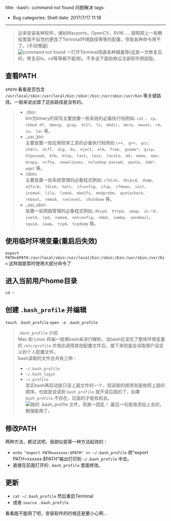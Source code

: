 title: -bash:: command not found 问题解决
tags: 
- Bug
categories: Shell
date: 2017/7/17 11:18
---

> 近来安装各种软件，诸如Macports，OpenCV，RVM……按照网上一些教程里面不自觉的更改了Terminal环境路径等等的配置，导致各种命令用不了。(手动懵逼)  
![command not found](http://upload-images.jianshu.io/upload_images/2590408-c887c4d9de67ba23.png?imageMogr2/auto-orient/strip%7CimageView2/2/w/1240)
一打开Terminal简直各种被羞辱(这是一次修复后的，修复前ls，cd等等都不能用)。不多说下面给麻瓜法装软件擦屁股。
## 查看PATH
`$PATH`
看看是否包含 `/usr/local/sbin:/usr/local/bin:/sbin:/bin:/usr/sbin:/usr/bin` 等关键路径。一般来说出错了这些路径是没有的。
>  - ./bin:    
> bin为binary的简写主要放置一些系统的必备执行档例如: `cat` 、 `cp`、 `chmod df`、 `dmesg`、 `gzip`、 `kill`、 `ls`、 `mkdir`、 `more`、 `mount`、 `rm`、 `su`、 `tar` 等。  
> -  _usr_bin:   
> 主要放置一些应用软体工具的必备执行档例如 `c++`、 `g++`、 `gcc`、 `chdrv`、 `diff`、 `dig`、 `du`、 `eject`、 `elm`、 `free`、 `gnome*`、  `gzip`、 `htpasswd`、 `kfm`、 `ktop`、 `last`、 `less`、 `locale`、 `m4`、 `make`、 `man`、 `mcopy`、 `ncftp`、  `newaliases`、 `nslookup passwd`、 `quota`、 `smb*`、 `wget` 等。  
> -  /sbin:   
> 主要放置一些系统管理的必备程式例如: `cfdisk`、 `dhcpcd`、 `dump`、 `e2fsck`、 `fdisk`、 `halt`、 `ifconfig`、 `ifup`、  `ifdown`、 `init`、 `insmod`、 `lilo`、 `lsmod`、 `mke2fs`、 `modprobe`、 `quotacheck`、 `reboot`、 `rmmod`、  `runlevel`、 `shutdown` 等。   
> -  _usr_sbin:   
> 放置一些网路管理的必备程式例如: `dhcpd`、 `httpd`、 `imap`、 `in.*d`、 `inetd`、 `lpd`、 `named`、 `netconfig`、 `nmbd`、 `samba`、 `sendmail`、 `squid`、 `swap`、 `tcpd`、 `tcpdump` 等。   
## 使用临时环境变量(重启后失效)
`export PATH=$PATH:/usr/local/sbin:/usr/local/bin:/sbin:/bin:/usr/sbin:/usr/bin`
这样就能暂时使用大部分命令了
## 进入当前用户home目录
`cd ~`
## 创建 `.bash_profile` 并编辑
`touch .bash_profile`
`open -e .bash_profile`
> `.bash_profile` 介绍  
>  Mac  和  Linux  终端一般用bash来进行解析。当bash在读完了整体环境变量的 `/etc/profile` 并借此调用其他配置文件后，接下来则是会读取用户自定义的个人配置文件。  
> bash读取的文件总共有三种：  
> - `~/.bash_profile `  
> - `~/.bash_login `  
> - `~/.profile`  
> 其实bash再启动是只读上面文件的一个，而读取的顺序则是依照上面的顺序。也就是说读到 `bash_profile` 就不读后面的了，如果 `bash_profile` 不存在，后面的才能有机会。  
![我的 `.bash_profile` 文件，简直一团乱！](http://upload-images.jianshu.io/upload_images/2590408-007d2a97f7ad7e01.png?imageMogr2/auto-orient/strip%7CimageView2/2/w/1240)
最后一句是我添加上去的，勉强能用了。
## 修改PATH
两种方法，都试试吧，我貌似是第一种方法起效的：
*  `echo "export PATH=xxxxxx:$PATH" >> ~/.bash_profile`
把"export PATH=xxxxxx:$PATH"输出打印到 `~/.bash_profile` 中去。
* 直接在前面打开的 `.bash_profile` 里面修改。
## 更新
* `cat ~/.bash_profile` 然后重启Terminal
* 或者 `source .bash_profile`

看看能不能用了吧，安装软件的时候还是要小心啊…
















